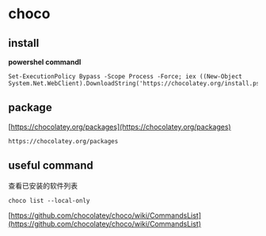 # choco

## install


**powershel commandl**
```
Set-ExecutionPolicy Bypass -Scope Process -Force; iex ((New-Object System.Net.WebClient).DownloadString('https://chocolatey.org/install.ps1'))
```

## package

[https://chocolatey.org/packages](https://chocolatey.org/packages)
```
https://chocolatey.org/packages
```

## useful command

查看已安装的软件列表
```
choco list --local-only
```





[https://github.com/chocolatey/choco/wiki/CommandsList](https://github.com/chocolatey/choco/wiki/CommandsList)
